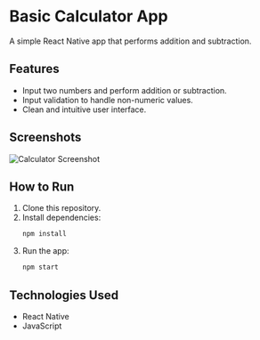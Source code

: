<!-- assignment-01-calculator\README.md -->

# Basic Calculator App

A simple React Native app that performs addition and subtraction.

## Features

- Input two numbers and perform addition or subtraction.
- Input validation to handle non-numeric values.
- Clean and intuitive user interface.

## Screenshots

![Calculator Screenshot](assignment-01-calculator\calculator\assets\screenshotscalculator.png)

## How to Run

1. Clone this repository.
2. Install dependencies:
   ```bash
   npm install
   ```
3. Run the app:
   ```bash
   npm start
   ```

## Technologies Used

- React Native
- JavaScript
